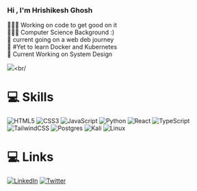 ### Hi , I'm Hrishikesh Ghosh

👩🏻‍💻 Working on code to get good on it<br/>
👩🏻‍🎓 Computer Science Background :) <br/>
🎨 current going on a web deb journey<br/>
🌷 #Yet to learn Docker and Kubernetes<br/>
💭 Current Working on System Design<br/>

<!-- GitHub stats from https://github.com/anuraghazra/github-readme-stats -->
![](https://github-readme-stats.vercel.app/api?username=Krayeldix&theme=radical&hide_border=false&include_all_commits=true&count_private=true)<br/

# 💻 Skills

![HTML5](https://img.shields.io/badge/html5-%23E34F26.svg?style=for-the-badge&logo=html5&logoColor=white)
![CSS3](https://img.shields.io/badge/css3-%231572B6.svg?style=for-the-badge&logo=css3&logoColor=white)
![JavaScript](https://img.shields.io/badge/javascript-%23323330.svg?style=for-the-badge&logo=javascript&logoColor=%23F7DF1E)
![Python](https://img.shields.io/badge/python-3670A0?style=for-the-badge&logo=python&logoColor=ffdd54)
![React](https://img.shields.io/badge/react-%2320232a.svg?style=for-the-badge&logo=react&logoColor=%2361DAFB)
![TypeScript](https://img.shields.io/badge/typescript-%23007ACC.svg?style=for-the-badge&logo=typescript&logoColor=white)
![TailwindCSS](https://img.shields.io/badge/tailwindcss-%2338B2AC.svg?style=for-the-badge&logo=tailwind-css&logoColor=white)
![Postgres](https://img.shields.io/badge/postgres-%23316192.svg?style=for-the-badge&logo=postgresql&logoColor=white)
![Kali](https://img.shields.io/badge/Kali-268BEE?style=for-the-badge&logo=kalilinux&logoColor=white)
![Linux](https://img.shields.io/badge/Linux-FCC624?style=for-the-badge&logo=linux&logoColor=black)

# 💻 Links
[![LinkedIn](https://img.shields.io/badge/LinkedIn-Profile-blue?logo=linkedin&style=for-the-badge)](https://www.linkedin.com/in/hrishikesh-ghosh-058004185/)
[![Twitter](https://img.shields.io/badge/Twitter-Profile-blue?logo=twitter&style=for-the-badge)](https://x.com/Hrishik16678853)




